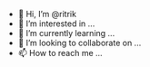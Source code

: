 - 👋 Hi, I’m @ritrik
- 👀 I’m interested in ...
- 🌱 I’m currently learning ...
- 💞️ I’m looking to collaborate on ...
- 📫 How to reach me ...

<!---
ritrik/ritrik is a ✨ special ✨ repository because its `README.md` (this file) appears on your GitHub profile.
You can click the Preview link to take a look at your changes.
--->
